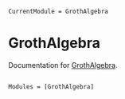 ```@meta
CurrentModule = GrothAlgebra
```

# GrothAlgebra

Documentation for [GrothAlgebra](https://github.com/0xpantera/GrothAlgebra.jl).

```@index
```

```@autodocs
Modules = [GrothAlgebra]
```

